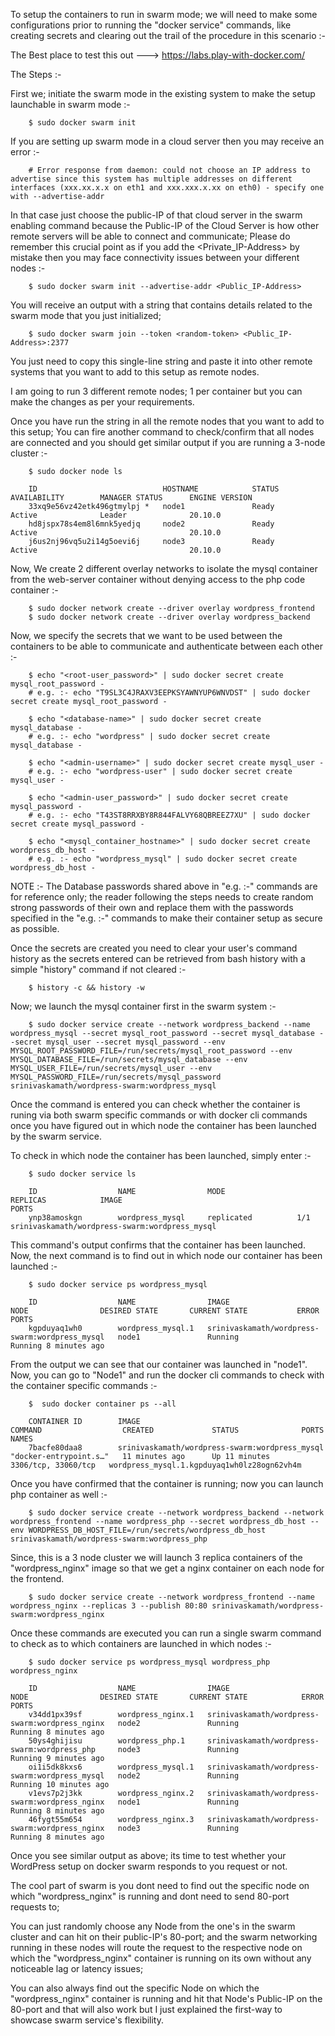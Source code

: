 To setup the containers to run in swarm mode; we will need to make some configurations prior to running the "docker service" commands, like creating secrets and clearing out the trail of the procedure in this scenario :-

The Best place to test this out ---> https://labs.play-with-docker.com/

The Steps :-

First we; initiate the swarm mode in the existing system to make the setup launchable in swarm mode :-

        $ sudo docker swarm init

If you are setting up swarm mode in a cloud server then you may receive an error :-

        # Error response from daemon: could not choose an IP address to advertise since this system has multiple addresses on different interfaces (xxx.xx.x.x on eth1 and xxx.xxx.x.xx on eth0) - specify one with --advertise-addr

In that case just choose the public-IP of that cloud server in the swarm enabling command because the Public-IP of the Cloud Server is how other remote servers will be able to connect and communicate; Please do remember this crucial point as if you add the <Private_IP-Address> by mistake then you may face connectivity issues between your different nodes :-

        $ sudo docker swarm init --advertise-addr <Public_IP-Address>

You will receive an output with a string that contains details related to the swarm mode that you just initialized;

        $ sudo docker swarm join --token <random-token> <Public_IP-Address>:2377

You just need to copy this single-line string and paste it into other remote systems that you want to add to this setup as remote nodes.

I am going to run 3 different remote nodes; 1 per container but you can make the changes as per your requirements.

Once you have run the string in all the remote nodes that you want to add to this setup; You can fire another command to check/confirm that all nodes are connected and you should get similar output if you are running a 3-node cluster :-

        $ sudo docker node ls

        ID                            HOSTNAME            STATUS              AVAILABILITY        MANAGER STATUS      ENGINE VERSION
        33xq9e56vz42etk496gtmylpj *   node1               Ready               Active              Leader              20.10.0
        hd8jspx78s4em8l6mnk5yedjq     node2               Ready               Active                                  20.10.0
        j6us2nj96vq5u2i14g5oevi6j     node3               Ready               Active                                  20.10.0

Now, We create 2 different overlay networks to isolate the mysql container from the web-server container without denying access to the php code container :-

        $ sudo docker network create --driver overlay wordpress_frontend
        $ sudo docker network create --driver overlay wordpress_backend

Now, we specify the secrets that we want to be used between the containers to be able to communicate and authenticate between each other :-

        $ echo "<root-user_password>" | sudo docker secret create mysql_root_password -
        # e.g. :- echo "T9SL3C4JRAXV3EEPKSYAWNYUP6WNVDST" | sudo docker secret create mysql_root_password -

        $ echo "<database-name>" | sudo docker secret create mysql_database -
        # e.g. :- echo "wordpress" | sudo docker secret create mysql_database -

        $ echo "<admin-username>" | sudo docker secret create mysql_user -
        # e.g. :- echo "wordpress-user" | sudo docker secret create mysql_user -

        $ echo "<admin-user_password>" | sudo docker secret create mysql_password -
        # e.g. :- echo "T43ST8RRXBY8R844FALVY68QBREEZ7XU" | sudo docker secret create mysql_password -

        $ echo "<mysql_container_hostname>" | sudo docker secret create wordpress_db_host -
        # e.g. :- echo "wordpress_mysql" | sudo docker secret create wordpress_db_host -

NOTE :- The Database passwords shared above in "e.g. :-" commands are for reference only;
        the reader following the steps needs to create random strong passwords of their own and replace them with the passwords specified in the "e.g. :-" commands to make their container setup as secure as possible.

Once the secrets are created you need to clear your user's command history as the secrets entered can be retrieved from bash history with a simple "history" command if not cleared :-

        $ history -c && history -w

Now; we launch the mysql container first in the swarm system :-

        $ sudo docker service create --network wordpress_backend --name wordpress_mysql --secret mysql_root_password --secret mysql_database --secret mysql_user --secret mysql_password --env MYSQL_ROOT_PASSWORD_FILE=/run/secrets/mysql_root_password --env MYSQL_DATABASE_FILE=/run/secrets/mysql_database --env MYSQL_USER_FILE=/run/secrets/mysql_user --env MYSQL_PASSWORD_FILE=/run/secrets/mysql_password srinivaskamath/wordpress-swarm:wordpress_mysql

Once the command is entered you can check whether the container is runing via both swarm specific commands or with docker cli commands once you have figured out in which node the container has been launched by the swarm service.

To check in which node the container has been launched, simply enter :-

        $ sudo docker service ls

        ID                  NAME                MODE                REPLICAS            IMAGE                                         PORTS
        ynp38amoskgn        wordpress_mysql     replicated          1/1                 srinivaskamath/wordpress-swarm:wordpress_mysql

This command's output confirms that the container has been launched.
Now, the next command is to find out in which node our container has been launched :-

        $ sudo docker service ps wordpress_mysql

        ID                  NAME                IMAGE                                         NODE                DESIRED STATE       CURRENT STATE           ERROR               PORTS
        kgpduyaq1wh0        wordpress_mysql.1   srinivaskamath/wordpress-swarm:wordpress_mysql   node1               Running             Running 8 minutes ago

From the output we can see that our container was launched in "node1".
Now, you can go to "Node1" and run the docker cli commands to check with the container specific commands :-

        $  sudo docker container ps --all

        CONTAINER ID        IMAGE                                         COMMAND                  CREATED             STATUS              PORTS                 NAMES
        7bacfe80daa8        srinivaskamath/wordpress-swarm:wordpress_mysql   "docker-entrypoint.s…"   11 minutes ago      Up 11 minutes       3306/tcp, 33060/tcp   wordpress_mysql.1.kgpduyaq1wh0lz28ogn62vh4m

Once you have confirmed that the container is running; now you can launch php container as well :-

        $ sudo docker service create --network wordpress_backend --network wordpress_frontend --name wordpress_php --secret wordpress_db_host --env WORDPRESS_DB_HOST_FILE=/run/secrets/wordpress_db_host srinivaskamath/wordpress-swarm:wordpress_php

Since, this is a 3 node cluster we will launch 3 replica containers of the "wordpress_nginx" image so that we get a nginx container on each node for the frontend.

        $ sudo docker service create --network wordpress_frontend --name wordpress_nginx --replicas 3 --publish 80:80 srinivaskamath/wordpress-swarm:wordpress_nginx

Once these commands are executed you can run a single swarm command to check as to which containers are launched in which nodes :-
    
        $ sudo docker service ps wordpress_mysql wordpress_php wordpress_nginx
    
        ID                  NAME                IMAGE                                         NODE                DESIRED STATE       CURRENT STATE            ERROR               PORTS
        v34dd1px39sf        wordpress_nginx.1   srinivaskamath/wordpress-swarm:wordpress_nginx   node2               Running             Running 8 minutes ago                        
        50ys4ghijisu        wordpress_php.1     srinivaskamath/wordpress-swarm:wordpress_php     node3               Running             Running 9 minutes ago                        
        oi1i5dk8kxs6        wordpress_mysql.1   srinivaskamath/wordpress-swarm:wordpress_mysql   node2               Running             Running 10 minutes ago                       
        v1evs7p2j3kk        wordpress_nginx.2   srinivaskamath/wordpress-swarm:wordpress_nginx   node1               Running             Running 8 minutes ago                        
        46fygt55m654        wordpress_nginx.3   srinivaskamath/wordpress-swarm:wordpress_nginx   node3               Running             Running 8 minutes ago

Once you see similar output as above; its time to test whether your WordPress setup on docker swarm responds to you request or not.

The cool part of swarm is you dont need to find out the specific node on which "wordpress_nginx" is running and dont need to send 80-port requests to;

You can just randomly choose any Node from the one's in the swarm cluster and can hit on their public-IP's 80-port; and the swarm networking running in these nodes will route the request to the respective node on which the "wordpress_nginx" container is running on its own without any noticeable lag or latency issues;

You can also always find out the specific Node on which the "wordpress_nginx" container is running and hit that Node's Public-IP on the 80-port and that will also work but I just explained the first-way to showcase swarm service's flexibility.
